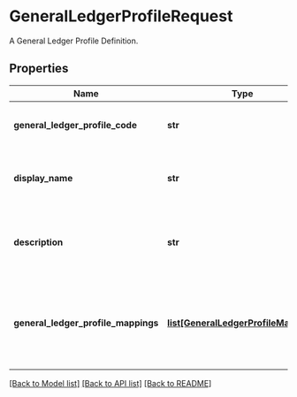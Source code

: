 # GeneralLedgerProfileRequest

A General Ledger Profile Definition.

## Properties
Name | Type | Description | Notes
------------ | ------------- | ------------- | -------------
**general_ledger_profile_code** | **str** | The code of the Posting Module. | 
**display_name** | **str** | The name of the General Ledger Profile | 
**description** | **str** | A description for the General Ledger Profile | [optional] 
**general_ledger_profile_mappings** | [**list[GeneralLedgerProfileMapping]**](GeneralLedgerProfileMapping.md) | Rules for mapping Account or property values to aggregation pattern definitions | 

[[Back to Model list]](../README.md#documentation-for-models) [[Back to API list]](../README.md#documentation-for-api-endpoints) [[Back to README]](../README.md)


